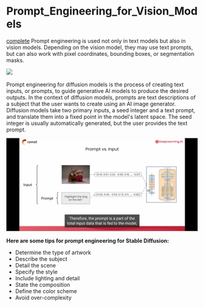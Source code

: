 # Prompt_Engineering_for_Vision_Models
[complete](https://learn.deeplearning.ai/accomplishments/f44da597-7edf-468c-a47b-8e95f7c20f9b?usp=sharing)
Prompt engineering is used not only in text models but also in vision models. Depending on the vision model, they may use text prompts, but can also work with pixel coordinates, bounding boxes, or segmentation masks.

![](https://encrypted-tbn0.gstatic.com/images?q=tbn:ANd9GcTkq4KRHz_FBMATU1b69VhM2HgqoaaLkCLCqw&usqp=CAU)

Prompt engineering for diffusion models is the process of creating text inputs, or prompts, to guide generative AI models to produce the desired outputs. In the context of diffusion models, prompts are text descriptions of a subject that the user wants to create using an AI image generator. Diffusion models take two primary inputs, a seed integer and a text prompt, and translate them into a fixed point in the model's latent space. The seed integer is usually automatically generated, but the user provides the text prompt.

![](https://github.com/ritwiks9635/Prompt_Engineering_for_Vision_Models/blob/main/Screenshot_20240509-122730_Chrome.jpg)

**Here are some tips for prompt engineering for Stable Diffusion:**
- Determine the type of artwork
- Describe the subject
- Detail the scene
- Specify the style
- Include lighting and detail
- State the composition
- Define the color scheme
- Avoid over-complexity 


